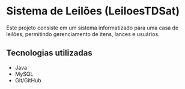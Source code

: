 # Sistema de Leilões (LeiloesTDSat)

Este projeto consiste em um sistema informatizado para uma casa de leilões, permitindo gerenciamento de itens, lances e usuários.

## Tecnologias utilizadas
- Java
- MySQL
- Git/GitHub
